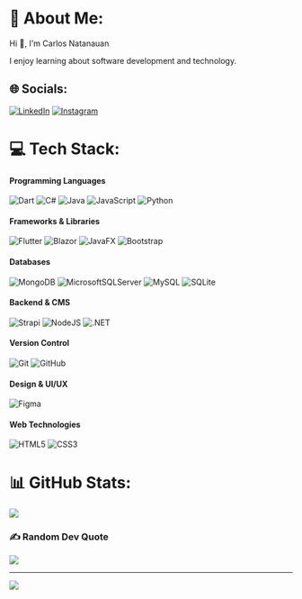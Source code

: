# 💫 About Me:
Hi 👋, I'm Carlos Natanauan

I enjoy learning about software development and technology.

## 🌐 Socials:
[![LinkedIn](https://img.shields.io/badge/LinkedIn-%230077B5.svg?logo=linkedin&logoColor=white)](https://linkedin.com/in/carlosnatanauan) [![Instagram](https://img.shields.io/badge/Instagram-%23E4405F.svg?logo=Instagram&logoColor=white)](https://instagram.com/kuys.carlyy) 



# 💻 Tech Stack:

#### Programming Languages
![Dart](https://img.shields.io/badge/dart-%230175C2.svg?style=flat&logo=dart&logoColor=white) ![C#](https://img.shields.io/badge/c%23-%23239120.svg?style=flat&logo=csharp&logoColor=white) ![Java](https://img.shields.io/badge/java-%23ED8B00.svg?style=flat&logo=openjdk&logoColor=white) ![JavaScript](https://img.shields.io/badge/javascript-%23323330.svg?style=flat&logo=javascript&logoColor=%23F7DF1E) ![Python](https://img.shields.io/badge/python-3670A0?style=flat&logo=python&logoColor=ffdd54)
#### Frameworks & Libraries
![Flutter](https://img.shields.io/badge/Flutter-%2302569B.svg?style=flat&logo=Flutter&logoColor=white) ![Blazor](https://img.shields.io/badge/blazor-%235C2D91.svg?style=flat&logo=blazor&logoColor=white) ![JavaFX](https://img.shields.io/badge/javafx-%23FF0000.svg?style=flat&logo=javafx&logoColor=white) ![Bootstrap](https://img.shields.io/badge/bootstrap-%238511FA.svg?style=flat&logo=bootstrap&logoColor=white)
#### Databases
![MongoDB](https://img.shields.io/badge/MongoDB-%234ea94b.svg?style=flat&logo=mongodb&logoColor=white) ![MicrosoftSQLServer](https://img.shields.io/badge/Microsoft%20SQL%20Server-CC2927?style=flat&logo=microsoft%20sql%20server&logoColor=white) ![MySQL](https://img.shields.io/badge/mysql-4479A1.svg?style=flat&logo=mysql&logoColor=white) ![SQLite](https://img.shields.io/badge/sqlite-%2307405e.svg?style=flat&logo=sqlite&logoColor=white)
#### Backend & CMS
![Strapi](https://img.shields.io/badge/strapi-%232E7EEA.svg?style=flat&logo=strapi&logoColor=white) ![NodeJS](https://img.shields.io/badge/node.js-6DA55F?style=flat&logo=node.js&logoColor=white) ![.NET](https://img.shields.io/badge/.NET-5C2D91?style=flat&logo=.net&logoColor=white)
#### Version Control
![Git](https://img.shields.io/badge/git-%23F05033.svg?style=flat&logo=git&logoColor=white) ![GitHub](https://img.shields.io/badge/github-%23121011.svg?style=flat&logo=github&logoColor=white)
#### Design & UI/UX
![Figma](https://img.shields.io/badge/figma-%23F24E1E.svg?style=flat&logo=figma&logoColor=white)
#### Web Technologies
![HTML5](https://img.shields.io/badge/html5-%23E34F26.svg?style=flat&logo=html5&logoColor=white) ![CSS3](https://img.shields.io/badge/css3-%231572B6.svg?style=flat&logo=css3&logoColor=white)




 
# 📊 GitHub Stats:

![](https://github-readme-stats.vercel.app/api/top-langs/?username=CarlosNatanauan&theme=dark&hide_border=false&include_all_commits=true&count_private=true&layout=compact)

### ✍️ Random Dev Quote
![](https://quotes-github-readme.vercel.app/api?type=horizontal&theme=radical)

---
[![](https://visitcount.itsvg.in/api?id=CarlosNatanauan&icon=0&color=0)](https://visitcount.itsvg.in)



<StackIcon name="flutter" />

<!-- Proudly created with GPRM ( https://gprm.itsvg.in ) -->
